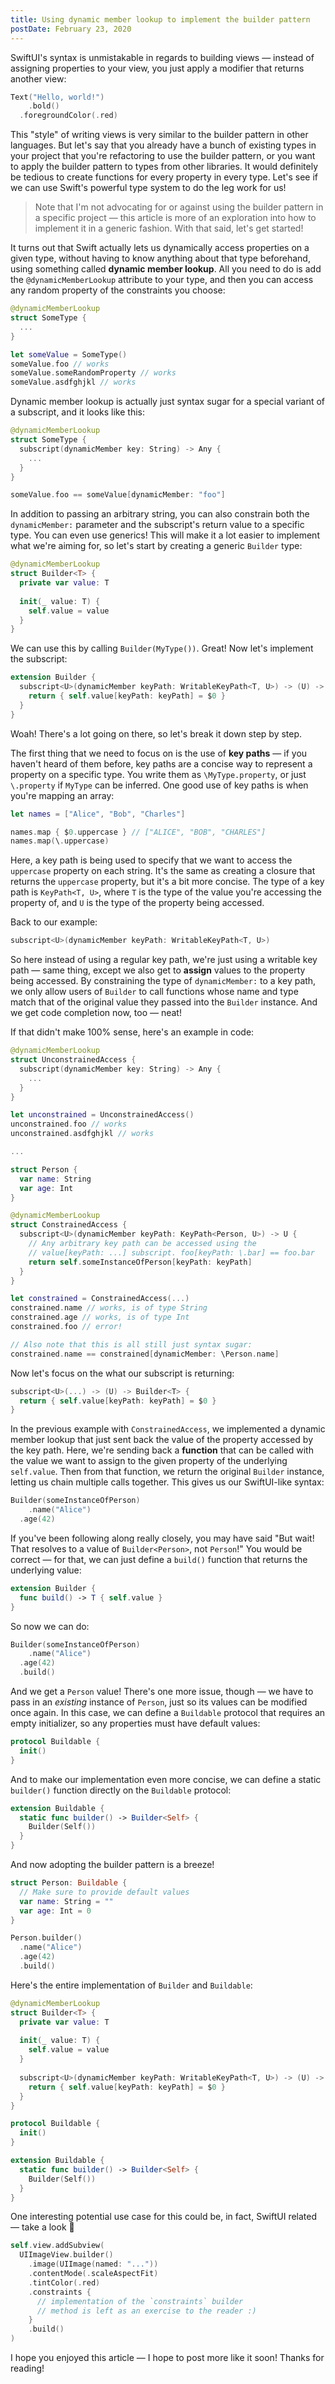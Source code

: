 ```yaml
---
title: Using dynamic member lookup to implement the builder pattern
postDate: February 23, 2020
---
```


SwiftUI's syntax is unmistakable in regards to building views — instead of assigning properties to your view, you just apply a modifier that returns another view:

```swift
Text("Hello, world!")
	.bold()
  .foregroundColor(.red)
```

This "style" of writing views is very similar to the builder pattern in other languages. But let's say that you already have a bunch of existing types in your project that you're refactoring to use the builder pattern, or you want to apply the builder pattern to types from other libraries. It would definitely be tedious to create functions for every property in every type. Let's see if we can use Swift's powerful type system to do the leg work for us!

> Note that I'm not advocating for or against using the builder pattern in a specific project — this article is more of an exploration into how to implement it in a generic fashion. With that said, let's get started!

It turns out that Swift actually lets us dynamically access properties on a given type, without having to know anything about that type beforehand, using something called **dynamic member lookup**. All you need to do is add the `@dynamicMemberLookup` attribute to your type, and then you can access any random property of the constraints you choose:

```swift
@dynamicMemberLookup
struct SomeType {
  ...
}

let someValue = SomeType()
someValue.foo // works
someValue.someRandomProperty // works
someValue.asdfghjkl // works
```

Dynamic member lookup is actually just syntax sugar for a special variant of a subscript, and it looks like this:

```swift
@dynamicMemberLookup
struct SomeType {
  subscript(dynamicMember key: String) -> Any {
    ...
  }
}

someValue.foo == someValue[dynamicMember: "foo"]
```

In addition to passing an arbitrary string, you can also constrain both the `dynamicMember:` parameter and the subscript's return value to a specific type. You can even use generics! This will make it a lot easier to implement what we're aiming for, so let's start by creating a generic `Builder` type:

```swift
@dynamicMemberLookup
struct Builder<T> {
  private var value: T
  
  init(_ value: T) {
    self.value = value
  }
}
```

We can use this by calling `Builder(MyType())`. Great! Now let's implement the subscript:

```swift
extension Builder {
  subscript<U>(dynamicMember keyPath: WritableKeyPath<T, U>) -> (U) -> Builder<T> {
    return { self.value[keyPath: keyPath] = $0 }
  }
}
```

Woah! There's a lot going on there, so let's break it down step by step.

The first thing that we need to focus on is the use of **key paths** — if you haven't heard of them before, key paths are a concise way to represent a property on a specific type. You write them as `\MyType.property`, or just `\.property` if `MyType` can be inferred. One good use of key paths is when you're mapping an array:

```swift
let names = ["Alice", "Bob", "Charles"]

names.map { $0.uppercase } // ["ALICE", "BOB", "CHARLES"]
names.map(\.uppercase)
```

Here, a key path is being used to specify that we want to access the `uppercase` property on each string. It's the same as creating a closure that returns the `uppercase` property, but it's a bit more concise. The type of a key path is `KeyPath<T, U>`, where `T` is the type of the value you're accessing the property of, and `U` is the type of the property being accessed.

Back to our example:

```swift
subscript<U>(dynamicMember keyPath: WritableKeyPath<T, U>)
```

So here instead of using a regular key path, we're just using a writable key path — same thing, except we also get to **assign** values to the property being accessed. By constraining the type of `dynamicMember:` to a key path, we only allow users of `Builder` to call functions whose name and type match that of the original value they passed into the `Builder` instance. And we get code completion now, too — neat! 

If that didn't make 100% sense, here's an example in code:

```swift
@dynamicMemberLookup
struct UnconstrainedAccess {
  subscript(dynamicMember key: String) -> Any {
    ...
  }
}

let unconstrained = UnconstrainedAccess()
unconstrained.foo // works
unconstrained.asdfghjkl // works

...

struct Person {
  var name: String
  var age: Int
}

@dynamicMemberLookup
struct ConstrainedAccess {
  subscript<U>(dynamicMember keyPath: KeyPath<Person, U>) -> U {
    // Any arbitrary key path can be accessed using the
    // value[keyPath: ...] subscript. foo[keyPath: \.bar] == foo.bar
    return self.someInstanceOfPerson[keyPath: keyPath]
  }
}

let constrained = ConstrainedAccess(...)
constrained.name // works, is of type String
constrained.age // works, is of type Int
constrained.foo // error!

// Also note that this is all still just syntax sugar:
constrained.name == constrained[dynamicMember: \Person.name]
```

Now let's focus on the what our subscript is returning:

```swift
subscript<U>(...) -> (U) -> Builder<T> {
  return { self.value[keyPath: keyPath] = $0 }
}
```

In the previous example with `ConstrainedAccess`, we implemented a dynamic member lookup that just sent back the value of the property accessed by the key path. Here, we're sending back a **function** that can be called with the value we want to assign to the given property of the underlying `self.value`. Then from that function, we return the original `Builder` instance, letting us chain multiple calls together. This gives us our SwiftUI-like syntax:

```swift
Builder(someInstanceOfPerson)
	.name("Alice")
  .age(42)
```

If you've been following along really closely, you may have said "But wait! That resolves to a value of `Builder<Person>`, not `Person`!" You would be correct — for that, we can just define a `build()` function that returns the underlying value:

```swift
extension Builder {
  func build() -> T { self.value }
}
```

So now we can do:

```swift
Builder(someInstanceOfPerson)
	.name("Alice")
  .age(42)
  .build()
```

And we get a `Person` value! There's one more issue, though — we have to pass in an *existing* instance of `Person`, just so its values can be modified once again. In this case, we can define a `Buildable` protocol that requires an empty initializer, so any properties must have default values:

```swift
protocol Buildable {
  init()
}
```

And to make our implementation even more concise, we can define a static `builder()` function directly on the `Buildable` protocol:

```swift
extension Buildable {
  static func builder() -> Builder<Self> {
    Builder(Self())
  }
}
```

And now adopting the builder pattern is a breeze!

```swift
struct Person: Buildable {
  // Make sure to provide default values
  var name: String = ""
  var age: Int = 0
}

Person.builder()
  .name("Alice")
  .age(42)
  .build()
```

Here's the entire implementation of `Builder` and `Buildable`:

```swift
@dynamicMemberLookup
struct Builder<T> {
  private var value: T
  
  init(_ value: T) {
    self.value = value
  }
  
  subscript<U>(dynamicMember keyPath: WritableKeyPath<T, U>) -> (U) -> Builder<T> {
    return { self.value[keyPath: keyPath] = $0 }
  }
}

protocol Buildable {
  init()
}

extension Buildable {
  static func builder() -> Builder<Self> {
    Builder(Self())
  }
}
```

One interesting potential use case for this could be, in fact, SwiftUI related — take a look :eyes:

```swift
self.view.addSubview(
  UIImageView.builder()
  	.image(UIImage(named: "..."))
    .contentMode(.scaleAspectFit)
    .tintColor(.red)
    .constraints {
      // implementation of the `constraints` builder
      // method is left as an exercise to the reader :)
    }
  	.build()
)
```

I hope you enjoyed this article — I hope to post more like it soon! Thanks for reading!
